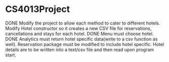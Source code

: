 # CS4013Project

DONE Modify the project to allow each method to cater to different hotels. Modify Hotel constructor so it creates a new CSV file for reservations, cancellations and stays for each hotel.
DONE Menu must choose hotel.
DONE Analytics must return hotel specific data(write to a csv function as well).
Reservation package must be modified to include hotel specific.
Hotel details are to be written into a text/csv file and then read upon program start.

